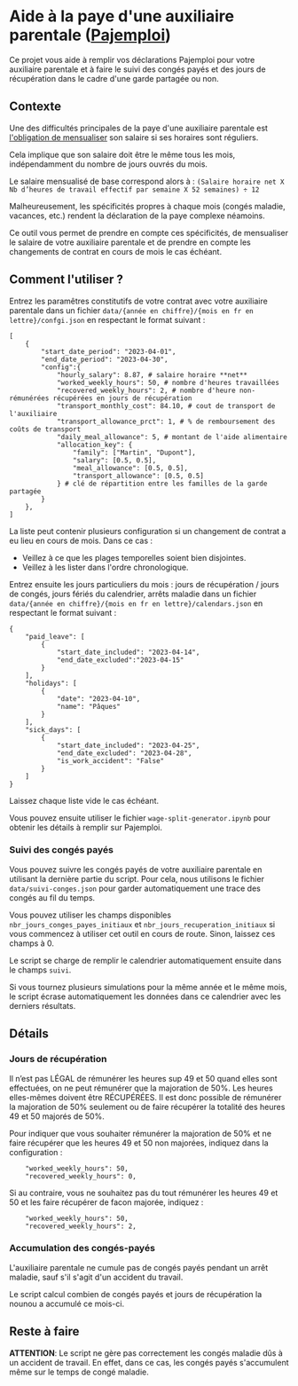 # Aide à la paye d'une auxiliaire parentale ([Pajemploi](https://www.pajemploi.urssaf.fr/))

Ce projet vous aide à remplir vos déclarations Pajemploi pour votre auxiliaire parentale et à faire le suivi des congés payés et des jours de récupération dans le cadre d'une garde partagée ou non.

## Contexte

Une des difficultés principales de la paye d'une auxiliaire parentale est [l'obligation de mensualiser](https://www.pajemploi.urssaf.fr/pajewebinfo/cms/sites/pajewebinfo/accueil/employeur-de-garde-denfants-a-do/je-recrute-et-jemploie/determiner-le-salaire.html#c09f91) son salaire si ses horaires sont réguliers.

Cela implique que son salaire doit être le même tous les mois, indépendamment du nombre de jours ouvrés du mois.

Le salaire mensualisé de base correspond alors à :
`(Salaire horaire net X Nb d’heures de travail effectif par semaine X 52 semaines) ÷ 12`

Malheureusement, les spécificités propres à chaque mois (congés maladie, vacances, etc.) rendent la déclaration de la paye complexe néamoins.

Ce outil vous permet de prendre en compte ces spécificités, de mensualiser le salaire de votre auxiliaire parentale et de prendre en compte les changements de contrat en cours de mois le cas échéant.

## Comment l'utiliser ?

Entrez les paramêtres constitutifs de votre contrat avec votre auxiliaire parentale dans un fichier `data/{année en chiffre}/{mois en fr en lettre}/confgi.json` en respectant le format suivant :
```
[
    {
        "start_date_period": "2023-04-01",
        "end_date_period": "2023-04-30",
        "config":{
            "hourly_salary": 8.87, # salaire horaire **net**
            "worked_weekly_hours": 50, # nombre d'heures travaillées
            "recovered_weekly_hours": 2, # nombre d'heure non-rémunérées récupérées en jours de récupération
            "transport_monthly_cost": 84.10, # cout de transport de l'auxiliaire
            "transport_allowance_prct": 1, # % de remboursement des coûts de transport
            "daily_meal_allowance": 5, # montant de l'aide alimentaire 
            "allocation_key": {
                "family": ["Martin", "Dupont"],
                "salary": [0.5, 0.5],
                "meal_allowance": [0.5, 0.5],
                "transport_allowance": [0.5, 0.5]
            } # clé de répartition entre les familles de la garde partagée
        }
    },
]
```
La liste peut contenir plusieurs configuration si un changement de contrat a eu lieu en cours de mois.
Dans ce cas :
- Veillez à ce que les plages temporelles soient bien disjointes.
- Veillez à les lister dans l'ordre chronologique.

Entrez ensuite les jours particuliers du mois : jours de récupération / jours de congés, jours fériés du calendrier, arrêts maladie dans un fichier `data/{année en chiffre}/{mois en fr en lettre}/calendars.json` en respectant le format suivant :
```
{
    "paid_leave": [
        {
            "start_date_included": "2023-04-14",
            "end_date_excluded":"2023-04-15"
        }
    ],
    "holidays": [
        {
            "date": "2023-04-10",
            "name": "Pâques"
        }
    ],
    "sick_days": [
        {
            "start_date_included": "2023-04-25",
            "end_date_excluded": "2023-04-28",
            "is_work_accident": "False"
        }
    ]
}
```
Laissez chaque liste vide le cas échéant.

Vous pouvez ensuite utiliser le fichier `wage-split-generator.ipynb` pour obtenir les détails à remplir sur Pajemploi.

### Suivi des congés payés

Vous pouvez suivre les congés payés de votre auxiliaire parentale en utilisant la dernière partie du script.
Pour cela, nous utilisons le fichier `data/suivi-conges.json` pour garder automatiquement une trace des congés au fil du temps.

Vous pouvez utiliser les champs disponibles `nbr_jours_conges_payes_initiaux` et `nbr_jours_recuperation_initiaux` si vous commencez à 
utiliser cet outil en cours de route. Sinon, laissez ces champs à 0.

Le script se charge de remplir le calendrier automatiquement ensuite dans le champs `suivi`.

Si vous tournez plusieurs simulations pour la même année et le même mois, le script écrase automatiquement les données dans ce calendrier avec
les derniers résultats.

## Détails

### Jours de récupération

Il n’est pas LÉGAL de rémunérer les heures sup 49 et 50 quand elles sont effectuées, on ne peut rémunérer que la majoration de 50%. Les heures elles-mêmes doivent être RÉCUPÉRÉES.
Il est donc possible de rémunérer la majoration de 50% seulement ou de faire récupérer la totalité des heures 49 et 50 majorés de 50%.

Pour indiquer que vous souhaiter rémunérer la majoration de 50% et ne faire récupérer que les heures 49 et 50 non majorées, indiquez dans la configuration : 
```
    "worked_weekly_hours": 50, 
    "recovered_weekly_hours": 0,
```

Si au contraire, vous ne souhaitez pas du tout rémunérer les heures 49 et 50 et les faire récupérer de facon majorée, indiquez :
```
    "worked_weekly_hours": 50, 
    "recovered_weekly_hours": 2,
```

### Accumulation des congés-payés

L'auxiliaire parentale ne cumule pas de congés payés pendant un arrêt maladie, sauf s'il s'agit d'un accident du travail.

Le script calcul combien de congés payés et jours de récupération la nounou a accumulé ce mois-ci.

## Reste à faire
**ATTENTION**:
Le script ne gère pas correctement les congés maladie dûs à un accident de travail. 
En effet, dans ce cas, les congés payés s'accumulent même sur le temps de congé maladie.